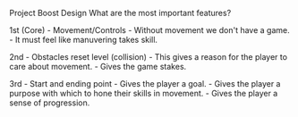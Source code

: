 Project Boost Design
What are the most important features?

1st (Core) - Movement/Controls
		- Without movement we don't have a game.
		- It must feel like manuvering takes skill.

2nd - Obstacles reset level (collision)
		- This gives a reason for the player to care about movement.
		- Gives the game stakes.

3rd - Start and ending point
		- Gives the player a goal.
		- Gives the player a purpose with which to hone their skills in movement.
		- Gives the player a sense of progression.
